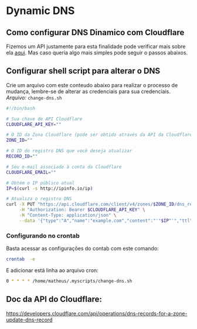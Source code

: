 # Dynamic DNS
## Como configurar DNS Dinamico com Cloudflare
Fizemos um API justamente para esta finalidade pode verificar mais sobre ela [aqui](https://github.com/Greens-Organization/rockhopper-dynamicdns).
Mas caso queria algo mais simples pode seguir o passos abaixos.

## Configurar shell script para alterar o DNS
Crie um arquivo com este conteudo abaixo para realizar o processo de mudança, lembre-se de alterar as credenciais para sua credenciais.
_Arquivo:_ `change-dns.sh`
```sh
#!/bin/bash

# Sua chave de API Cloudflare
CLOUDFLARE_API_KEY=""

# O ID da Zona Cloudflare (pode ser obtido através da API da Cloudflare)
ZONE_ID=""

# O ID do registro DNS que você deseja atualizar
RECORD_ID=""

# Seu e-mail associado à conta da Cloudflare
CLOUDFLARE_EMAIL=""

# Obtém o IP público atual
IP=$(curl -s http://ipinfo.io/ip)

# Atualiza o registro DNS
curl -X PUT "https://api.cloudflare.com/client/v4/zones/$ZONE_ID/dns_records/$RECORD_ID" \
     -H "Authorization: Bearer $CLOUDFLARE_API_KEY" \
     -H "Content-Type: application/json" \
     --data '{"type":"A","name":"example.com","content":"'"$IP"'","ttl":1,"proxied":false}'

```

### Configurando no crontab
Basta acessar as configurações do contab com este comando:
```bash
crontab  -e
```
E adicionar está linha ao arquivo cron:
```sh
0 * * * * /home/matheus/.myscripts/change-dns.sh
```

## Doc da API do Cloudflare:
https://developers.cloudflare.com/api/operations/dns-records-for-a-zone-update-dns-record



